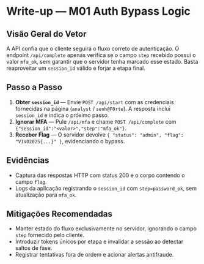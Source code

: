 # Write-up — M01 Auth Bypass Logic

## Visão Geral do Vetor
A API confia que o cliente seguirá o fluxo correto de autenticação. O endpoint `/api/complete` apenas verifica se o campo `step` recebido possui o valor `mfa_ok`, sem garantir que o servidor tenha marcado esse estado. Basta reaproveitar um `session_id` válido e forjar a etapa final.

## Passo a Passo
1. **Obter `session_id`** — Envie `POST /api/start` com as credenciais fornecidas na página (`analyst` / `senh@F0rte`). A resposta inclui `session_id` e indica o próximo passo.
2. **Ignorar MFA** — Pule `/api/mfa` e chame `POST /api/complete` com `{"session_id":"<valor>","step":"mfa_ok"}`.
3. **Receber Flag** — O servidor devolve `{ "status": "admin", "flag": "VIVO2025{...}" }`, evidenciando o bypass.

## Evidências
- Captura das respostas HTTP com status 200 e o corpo contendo o campo `flag`.
- Logs da aplicação registrando o `session_id` com `step=password_ok`, sem atualização para `mfa_ok`.

## Mitigações Recomendadas
- Manter estado do fluxo exclusivamente no servidor, ignorando o campo `step` fornecido pelo cliente.
- Introduzir tokens únicos por etapa e invalidar a sessão ao detectar saltos de fase.
- Registrar tentativas fora de ordem e acionar alertas antifraude.
